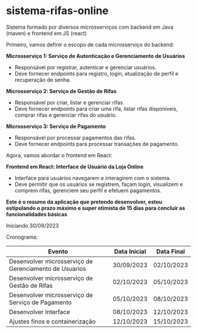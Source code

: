 # sistema-rifas-online
Sistema formado por diversos microsserviços com backend em Java (maven) e frontend em JS (react)

Primeiro, vamos definir o escopo de cada microsserviço do backend:

**Microsserviço 1: Serviço de Autenticação e Gerenciamento de Usuários**
- Responsável por registrar, autenticar e gerenciar usuários.
- Deve fornecer endpoints para registro, login, atualização de perfil e recuperação de senha.

**Microsserviço 2: Serviço de Gestão de Rifas**
- Responsável por criar, listar e gerenciar rifas.
- Deve fornecer endpoints para criar uma rifa, listar rifas disponíveis, comprar rifas e gerenciar rifas do usuário.

**Microsserviço 3: Serviço de Pagamento**
- Responsável por processar pagamentos das rifas.
- Deve fornecer endpoints para processar transações de pagamento.

Agora, vamos abordar o frontend em React:

**Frontend em React: Interface de Usuário da Loja Online**
- Interface para usuários navegarem e interagirem com o sistema.
- Deve permitir que os usuários se registrem, façam login, visualizem e comprem rifas, gerenciem seu perfil e efetuem pagamentos.


**Este é o resumo da aplicação que pretendo desenvolver, estou estipulando o prazo máximo e super otimista de 15 dias para concluir as funcionalidades básicas**

Iniciando 30/09/2023

Cronograma:

|Evento|Data Inicial|Data Final|
|------|------------|----------|
|Desenvolver microsserviço de Gerenciamento de Usuarios|30/09/2023|02/10/2023|
|Desenvolver microsserviço de Gestão de Rifas|02/10/2023|05/10/2023|
|Desenvolver microsserviço de Serviço de Pagamento|05/10/2023|08/10/2023|
|Desenvolver Interface|08/10/2023|12/10/2023|
|Ajustes finos e containerização|12/10/2023|15/10/2023|